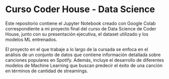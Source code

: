 # Curso Coder House - Data Science

Este repositorio contiene el Jupyter Notebook creado con Google Colab correspondiente a mi proyecto final del curso de Data Science de Coder House, junto con su presentación ejecutiva, el dataset utilizado y los modelos ML entrenados.

El proyecto en el que trabaje a lo largo de la cursada se enfoca en el análisis de un conjunto de datos que contiene información detallada sobre canciones populares en Spotify. Además, incluye el desarrollo de diferentes modelos de Machine Learning que buscan predecir el éxito de una canción en términos de cantidad de streamings.

